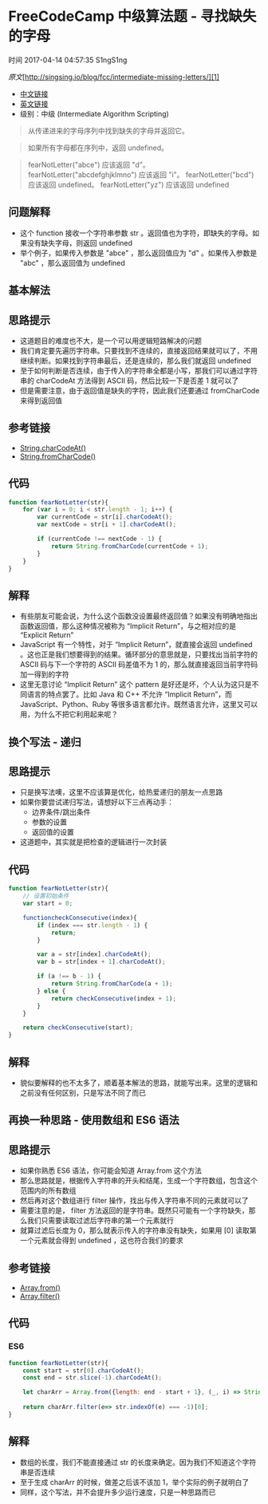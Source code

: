 # FreeCodeCamp 中级算法题 - 寻找缺失的字母

 时间 2017-04-14 04:57:35  S1ngS1ng

_原文_[http://singsing.io/blog/fcc/intermediate-missing-letters/][1]



* [中文链接][4]
* [英文链接][5]
* 级别：中级 (Intermediate Algorithm Scripting)

> 从传递进来的字母序列中找到缺失的字母并返回它。

> 如果所有字母都在序列中，返回 undefined。

> fearNotLetter("abce") 应该返回 "d"。
> fearNotLetter("abcdefghjklmno") 应该返回 "i"。
> fearNotLetter("bcd") 应该返回 undefined。
> fearNotLetter("yz") 应该返回 undefined

## 问题解释 

* 这个 function 接收一个字符串参数 str 。返回值也为字符，即缺失的字母。如果没有缺失字母，则返回 undefined
* 举个例子，如果传入参数是 "abce" ，那么返回值应为 "d" 。如果传入参数是 "abc" ，那么返回值为 undefined

## 基本解法 

## 思路提示 

* 这道题目的难度也不大，是一个可以用逻辑短路解决的问题
* 我们肯定要先遍历字符串。只要找到不连续的，直接返回结果就可以了，不用继续判断。如果找到字符串最后，还是连续的，那么我们就返回 undefined
* 至于如何判断是否连续，由于传入的字符串全都是小写，那我们可以通过字符串的 charCodeAt 方法得到 ASCII 码，然后比较一下是否差 1 就可以了
* 但是需要注意，由于返回值是缺失的字符，因此我们还要通过 fromCharCode 来得到返回值

## 参考链接 

* [String.charCodeAt()][6]
* [String.fromCharCode()][7]

## 代码 
```js
function fearNotLetter(str){
    for (var i = 0; i < str.length - 1; i++) {
        var currentCode = str[i].charCodeAt();
        var nextCode = str[i + 1].charCodeAt();

        if (currentCode !== nextCode - 1) {
            return String.fromCharCode(currentCode + 1);
        }
    }
}
```

## 解释 

* 有些朋友可能会说，为什么这个函数没设置最终返回值？如果没有明确地指出函数返回值，那么这种情况被称为 “Implicit Return”，与之相对应的是 “Explicit Return”
* JavaScript 有一个特性，对于 “Implicit Return”，就直接会返回 undefined 。这也正是我们想要得到的结果。循环部分的意思就是，只要找出当前字符的 ASCII 码与下一个字符的 ASCII 码差值不为 1 的，那么就直接返回当前字符码加一得到的字符
* 这里无意讨论 “Implicit Return” 这个 pattern 是好还是坏，个人认为这只是不同语言的特点罢了。比如 Java 和 C++ 不允许 “Implicit Return”，而 JavaScript、Python、Ruby 等很多语言都允许。既然语言允许，这里又可以用，为什么不把它利用起来呢？

## 换个写法 - 递归 

## 思路提示 

* 只是换写法噢，这里不应该算是优化，给热爱递归的朋友一点思路
* 如果你要尝试递归写法，请想好以下三点再动手： 
  * 边界条件/跳出条件
  * 参数的设置
  * 返回值的设置
* 这道题中，其实就是把检查的逻辑进行一次封装

## 代码 
```js
function fearNotLetter(str){
    // 设置初始条件
    var start = 0;

    functioncheckConsecutive(index){
        if (index === str.length - 1) {
            return;
        }

        var a = str[index].charCodeAt();
        var b = str[index + 1].charCodeAt();

        if (a !== b - 1) {
            return String.fromCharCode(a + 1);
        } else {
            return checkConsecutive(index + 1);
        }
    }

    return checkConsecutive(start);
}
```

## 解释 

* 貌似要解释的也不太多了，顺着基本解法的思路，就能写出来。这里的逻辑和之前没有任何区别，只是写法不同了而已

## 再换一种思路 - 使用数组和 ES6 语法 

## 思路提示 

* 如果你熟悉 ES6 语法，你可能会知道 Array.from 这个方法
* 那么思路就是，根据传入字符串的开头和结尾，生成一个字符数组，包含这个范围内的所有数组
* 然后再对这个数组进行 filter 操作，找出与传入字符串不同的元素就可以了
* 需要注意的是， filter 方法返回的是字符串。既然只可能有一个字符缺失，那么我们只需要读取过滤后字符串的第一个元素就行
* 就算过滤后长度为 0，那么就表示传入的字符串没有缺失，如果用 [0] 读取第一个元素就会得到 undefined ，这也符合我们的要求

## 参考链接 

* [Array.from()][8]
* [Array.filter()][9]

## 代码 

### ES6 
```js
function fearNotLetter(str){
    const start = str[0].charCodeAt();
    const end = str.slice(-1).charCodeAt();

    let charArr = Array.from({length: end - start + 1}, (_, i) => String.fromCharCode(start + i));
    
    return charArr.filter(e=> str.indexOf(e) === -1)[0];
}
```

## 解释 

* 数组的长度，我们不能直接通过 str 的长度来确定。因为我们不知道这个字符串是否连续
* 至于生成 charArr 的时候，做差之后该不该加 1，举个实际的例子就明白了
* 同样，这个写法，并不会提升多少运行速度，只是一种思路而已


[1]: http://singsing.io/blog/fcc/intermediate-missing-letters/?utm_source=tuicool&utm_medium=referral
[4]: https://www.freecodecamp.cn/challenges/missing-letters
[5]: https://www.freecodecamp.com/challenges/missing-letters
[6]: https://developer.mozilla.org/zh-CN/docs/Web/JavaScript/Reference/Global_Objects/String/charCodeAt
[7]: https://developer.mozilla.org/zh-CN/docs/Web/JavaScript/Reference/Global_Objects/String/fromCharCode
[8]: https://developer.mozilla.org/zh-CN/docs/Web/JavaScript/Reference/Global_Objects/Array/from
[9]: https://developer.mozilla.org/zh-CN/docs/Web/JavaScript/Reference/Global_Objects/Array/filter